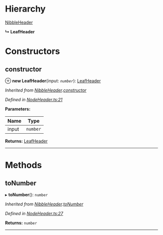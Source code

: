 

# Hierarchy

 [NibbleHeader](_nodeheader_.nibbleheader.md)

**↳ LeafHeader**

# Constructors

<a id="constructor"></a>

##  constructor

⊕ **new LeafHeader**(input: *`number`*): [LeafHeader](_nodeheader_.leafheader.md)

*Inherited from [NibbleHeader](_nodeheader_.nibbleheader.md).[constructor](_nodeheader_.nibbleheader.md#constructor)*

*Defined in [NodeHeader.ts:21](https://github.com/polkadot-js/common/blob/b521959/packages/trie-codec/src/NodeHeader.ts#L21)*

**Parameters:**

| Name | Type |
| ------ | ------ |
| input | `number` |

**Returns:** [LeafHeader](_nodeheader_.leafheader.md)

___

# Methods

<a id="tonumber"></a>

##  toNumber

▸ **toNumber**(): `number`

*Inherited from [NibbleHeader](_nodeheader_.nibbleheader.md).[toNumber](_nodeheader_.nibbleheader.md#tonumber)*

*Defined in [NodeHeader.ts:27](https://github.com/polkadot-js/common/blob/b521959/packages/trie-codec/src/NodeHeader.ts#L27)*

**Returns:** `number`

___

